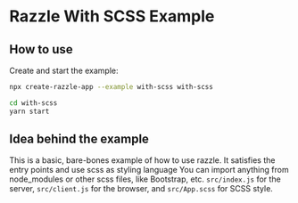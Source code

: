 # Razzle With SCSS Example

## How to use

<!-- START install generated instructions please keep comment here to allow auto update -->
<!-- DON'T EDIT THIS SECTION, INSTEAD RE-RUN yarn update-examples TO UPDATE -->Create and start the example:

```bash
npx create-razzle-app --example with-scss with-scss

cd with-scss
yarn start
```
<!-- END install generated instructions please keep comment here to allow auto update -->

## Idea behind the example

This is a basic, bare-bones example of how to use razzle. It satisfies the entry points and use scss as styling language
You can import anything from node_modules or other scss files, like Bootstrap, etc.
`src/index.js` for the server, `src/client.js` for the browser, and `src/App.scss` for SCSS style.
